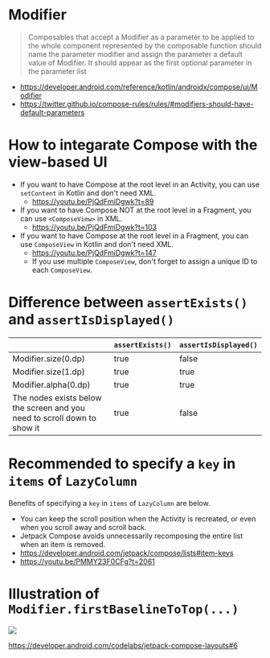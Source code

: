 # Modifier
> Composables that accept a Modifier as a parameter to be applied to the whole component represented by the composable function should name the parameter modifier and assign the parameter a default value of Modifier. It should appear as the first optional parameter in the parameter list
- https://developer.android.com/reference/kotlin/androidx/compose/ui/Modifier
- https://twitter.github.io/compose-rules/rules/#modifiers-should-have-default-parameters

# How to integarate Compose with the view-based UI
* If you want to have Compose at the root level in an Activity, you can use `setContent` in Kotlin and don't need XML.
  * https://youtu.be/PjQdFmiDgwk?t=89
* If you want to have Compose NOT at the root level in a Fragment, you can use `<ComposeView>` in XML.
  * https://youtu.be/PjQdFmiDgwk?t=103
* If you want to have Compose at the root level in a Fragment, you can use `ComposeView` in Kotlin and don't need XML.
  * https://youtu.be/PjQdFmiDgwk?t=147
  * If you use multiple `ComposeView`, don't forget to assign a unique ID to each `ComposeView`.

# Difference between `assertExists()` and `assertIsDisplayed()`
&nbsp;|`assertExists()`|`assertIsDisplayed()`
--|--|--
Modifier.size(0.dp)|true|false
Modifier.size(1.dp)|true|true
Modifier.alpha(0.dp)|true|true
The nodes exists below the screen and you need to scroll down to show it|true|false

# Recommended to specify a `key` in `items` of `LazyColumn`
Benefits of specifying a `key` in `items` of `LazyColumn` are below.
- You can keep the scroll position when the Activity is recreated, or even when you scroll away and scroll back.
- Jetpack Compose avoids unnecessarily recomposing the entire list when an item is removed.
- https://developer.android.com/jetpack/compose/lists#item-keys
- https://youtu.be/PMMY23F0CFg?t=2061

# Illustration of `Modifier.firstBaselineToTop(...)`
![](https://user-images.githubusercontent.com/1838962/128594836-c9f2f627-4749-46f0-97db-c71d084e4620.png)

https://developer.android.com/codelabs/jetpack-compose-layouts#6
